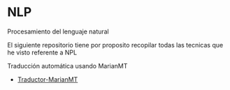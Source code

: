 # NLP
Procesamiento del lenguaje natural

El siguiente repositorio tiene por proposito recopilar todas las tecnicas que he visto referente a NPL

Traducción automática usando MarianMT

* [Traductor-MarianMT](https://github.com/P4t0R/NLP/blob/main/Translate/Translate_MarianMT.ipynb)
 
